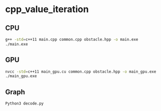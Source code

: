 # cpp_value_iteration

## CPU

```bash
g++ -std=c++11 main.cpp common.cpp obstacle.hpp -o main.exe
./main.exe
```

## GPU

```bash
nvcc -std=c++11 main_gpu.cu common.cpp obstacle.hpp -o main_gpu.exe
./main_gpu.exe
```

## Graph

```bash
Python3 decode.py
```
